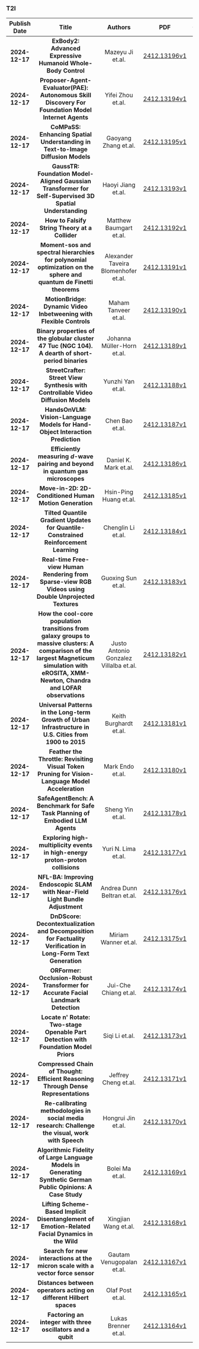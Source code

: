 
### T2I
|Publish Date|Title|Authors|PDF|Code|
| :---: | :---: | :---: | :---: | :---: |
|**2024-12-17**|**ExBody2: Advanced Expressive Humanoid Whole-Body Control**|Mazeyu Ji et.al.|[2412.13196v1](http://arxiv.org/abs/2412.13196v1)|null|
|**2024-12-17**|**Proposer-Agent-Evaluator(PAE): Autonomous Skill Discovery For Foundation Model Internet Agents**|Yifei Zhou et.al.|[2412.13194v1](http://arxiv.org/abs/2412.13194v1)|null|
|**2024-12-17**|**CoMPaSS: Enhancing Spatial Understanding in Text-to-Image Diffusion Models**|Gaoyang Zhang et.al.|[2412.13195v1](http://arxiv.org/abs/2412.13195v1)|[link](https://github.com/blurgyy/compass)|
|**2024-12-17**|**GaussTR: Foundation Model-Aligned Gaussian Transformer for Self-Supervised 3D Spatial Understanding**|Haoyi Jiang et.al.|[2412.13193v1](http://arxiv.org/abs/2412.13193v1)|[link](https://github.com/hustvl/gausstr)|
|**2024-12-17**|**How to Falsify String Theory at a Collider**|Matthew Baumgart et.al.|[2412.13192v1](http://arxiv.org/abs/2412.13192v1)|null|
|**2024-12-17**|**Moment-sos and spectral hierarchies for polynomial optimization on the sphere and quantum de Finetti theorems**|Alexander Taveira Blomenhofer et.al.|[2412.13191v1](http://arxiv.org/abs/2412.13191v1)|null|
|**2024-12-17**|**MotionBridge: Dynamic Video Inbetweening with Flexible Controls**|Maham Tanveer et.al.|[2412.13190v1](http://arxiv.org/abs/2412.13190v1)|null|
|**2024-12-17**|**Binary properties of the globular cluster 47 Tuc (NGC 104). A dearth of short-period binaries**|Johanna Müller-Horn et.al.|[2412.13189v1](http://arxiv.org/abs/2412.13189v1)|null|
|**2024-12-17**|**StreetCrafter: Street View Synthesis with Controllable Video Diffusion Models**|Yunzhi Yan et.al.|[2412.13188v1](http://arxiv.org/abs/2412.13188v1)|null|
|**2024-12-17**|**HandsOnVLM: Vision-Language Models for Hand-Object Interaction Prediction**|Chen Bao et.al.|[2412.13187v1](http://arxiv.org/abs/2412.13187v1)|null|
|**2024-12-17**|**Efficiently measuring $d$-wave pairing and beyond in quantum gas microscopes**|Daniel K. Mark et.al.|[2412.13186v1](http://arxiv.org/abs/2412.13186v1)|null|
|**2024-12-17**|**Move-in-2D: 2D-Conditioned Human Motion Generation**|Hsin-Ping Huang et.al.|[2412.13185v1](http://arxiv.org/abs/2412.13185v1)|null|
|**2024-12-17**|**Tilted Quantile Gradient Updates for Quantile-Constrained Reinforcement Learning**|Chenglin Li et.al.|[2412.13184v1](http://arxiv.org/abs/2412.13184v1)|[link](https://github.com/CharlieLeeeee/TQPO)|
|**2024-12-17**|**Real-time Free-view Human Rendering from Sparse-view RGB Videos using Double Unprojected Textures**|Guoxing Sun et.al.|[2412.13183v1](http://arxiv.org/abs/2412.13183v1)|null|
|**2024-12-17**|**How the cool-core population transitions from galaxy groups to massive clusters: A comparison of the largest Magneticum simulation with eROSITA, XMM-Newton, Chandra and LOFAR observations**|Justo Antonio Gonzalez Villalba et.al.|[2412.13182v1](http://arxiv.org/abs/2412.13182v1)|null|
|**2024-12-17**|**Universal Patterns in the Long-term Growth of Urban Infrastructure in U.S. Cities from 1900 to 2015**|Keith Burghardt et.al.|[2412.13181v1](http://arxiv.org/abs/2412.13181v1)|null|
|**2024-12-17**|**Feather the Throttle: Revisiting Visual Token Pruning for Vision-Language Model Acceleration**|Mark Endo et.al.|[2412.13180v1](http://arxiv.org/abs/2412.13180v1)|null|
|**2024-12-17**|**SafeAgentBench: A Benchmark for Safe Task Planning of Embodied LLM Agents**|Sheng Yin et.al.|[2412.13178v1](http://arxiv.org/abs/2412.13178v1)|[link](https://github.com/shengyin1224/safeagentbench)|
|**2024-12-17**|**Exploring high-multiplicity events in high-energy proton-proton collisions**|Yuri N. Lima et.al.|[2412.13177v1](http://arxiv.org/abs/2412.13177v1)|null|
|**2024-12-17**|**NFL-BA: Improving Endoscopic SLAM with Near-Field Light Bundle Adjustment**|Andrea Dunn Beltran et.al.|[2412.13176v1](http://arxiv.org/abs/2412.13176v1)|null|
|**2024-12-17**|**DnDScore: Decontextualization and Decomposition for Factuality Verification in Long-Form Text Generation**|Miriam Wanner et.al.|[2412.13175v1](http://arxiv.org/abs/2412.13175v1)|null|
|**2024-12-17**|**ORFormer: Occlusion-Robust Transformer for Accurate Facial Landmark Detection**|Jui-Che Chiang et.al.|[2412.13174v1](http://arxiv.org/abs/2412.13174v1)|null|
|**2024-12-17**|**Locate n' Rotate: Two-stage Openable Part Detection with Foundation Model Priors**|Siqi Li et.al.|[2412.13173v1](http://arxiv.org/abs/2412.13173v1)|[link](https://github.com/lisiqi-zju/mopd)|
|**2024-12-17**|**Compressed Chain of Thought: Efficient Reasoning Through Dense Representations**|Jeffrey Cheng et.al.|[2412.13171v1](http://arxiv.org/abs/2412.13171v1)|null|
|**2024-12-17**|**Re-calibrating methodologies in social media research: Challenge the visual, work with Speech**|Hongrui Jin et.al.|[2412.13170v1](http://arxiv.org/abs/2412.13170v1)|null|
|**2024-12-17**|**Algorithmic Fidelity of Large Language Models in Generating Synthetic German Public Opinions: A Case Study**|Bolei Ma et.al.|[2412.13169v1](http://arxiv.org/abs/2412.13169v1)|[link](https://github.com/soda-lmu/llm-opinion-german)|
|**2024-12-17**|**Lifting Scheme-Based Implicit Disentanglement of Emotion-Related Facial Dynamics in the Wild**|Xingjian Wang et.al.|[2412.13168v1](http://arxiv.org/abs/2412.13168v1)|[link](https://github.com/CyberPegasus/IFDD)|
|**2024-12-17**|**Search for new interactions at the micron scale with a vector force sensor**|Gautam Venugopalan et.al.|[2412.13167v1](http://arxiv.org/abs/2412.13167v1)|null|
|**2024-12-17**|**Distances between operators acting on different Hilbert spaces**|Olaf Post et.al.|[2412.13165v1](http://arxiv.org/abs/2412.13165v1)|null|
|**2024-12-17**|**Factoring an integer with three oscillators and a qubit**|Lukas Brenner et.al.|[2412.13164v1](http://arxiv.org/abs/2412.13164v1)|null|
